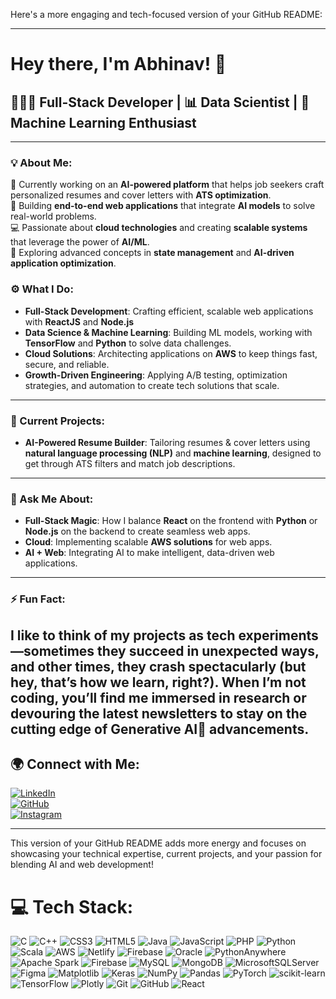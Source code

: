 Here's a more engaging and tech-focused version of your GitHub README:

---

# Hey there, I'm Abhinav! 👋  
## 🧑🏻‍💻 Full-Stack Developer | 📊 Data Scientist | 🧠 Machine Learning Enthusiast  
---

### 💡 About Me:

🔭 Currently working on an **AI-powered platform** that helps job seekers craft personalized resumes and cover letters with **ATS optimization**.<br>
🚀 Building **end-to-end web applications** that integrate **AI models** to solve real-world problems.<br>
💻 Passionate about **cloud technologies** and creating **scalable systems** that leverage the power of **AI/ML**.<br>
🎯 Exploring advanced concepts in **state management** and **AI-driven application optimization**.<br>

### ⚙️ What I Do:

- **Full-Stack Development**: Crafting efficient, scalable web applications with **ReactJS** and **Node.js**  
- **Data Science & Machine Learning**: Building ML models, working with **TensorFlow** and **Python** to solve data challenges.  
- **Cloud Solutions**: Architecting applications on **AWS** to keep things fast, secure, and reliable.  
- **Growth-Driven Engineering**: Applying A/B testing, optimization strategies, and automation to create tech solutions that scale.

---

### 🚀 Current Projects:

- **AI-Powered Resume Builder**: Tailoring resumes & cover letters using **natural language processing (NLP)** and **machine learning**, designed to get through ATS filters and match job descriptions.  

---

### 💬 Ask Me About:

- **Full-Stack Magic**: How I balance **React** on the frontend with **Python** or **Node.js** on the backend to create seamless web apps.  
- **Cloud**: Implementing scalable **AWS solutions** for web apps.  
- **AI + Web**: Integrating AI to make intelligent, data-driven web applications.  

---

### ⚡ Fun Fact:

I like to think of my projects as tech experiments—sometimes they succeed in unexpected ways, and other times, they crash spectacularly (but hey, that’s how we learn, right?). When I’m not coding, you’ll find me immersed in research or devouring the latest newsletters to stay on the cutting edge of Generative AI🤖 advancements.
---

## 🌍 Connect with Me:

[![LinkedIn](https://img.shields.io/badge/LinkedIn-%230077B5.svg?logo=linkedin&logoColor=white)](https://linkedin.com/in/abhinavmahadik)  
[![GitHub](https://img.shields.io/badge/GitHub-000000?logo=github&logoColor=white)](https://github.com/abhinavmahadik2000)  
[![Instagram](https://img.shields.io/badge/Instagram-%23E4405F.svg?logo=Instagram&logoColor=white)](https://instagram.com/abhiinav.m)

---

This version of your GitHub README adds more energy and focuses on showcasing your technical expertise, current projects, and your passion for blending AI and web development!

# 💻 Tech Stack:
![C](https://img.shields.io/badge/c-%2300599C.svg?style=flat&logo=c&logoColor=white) ![C++](https://img.shields.io/badge/c++-%2300599C.svg?style=flat&logo=c%2B%2B&logoColor=white) ![CSS3](https://img.shields.io/badge/css3-%231572B6.svg?style=flat&logo=css3&logoColor=white) ![HTML5](https://img.shields.io/badge/html5-%23E34F26.svg?style=flat&logo=html5&logoColor=white) ![Java](https://img.shields.io/badge/java-%23ED8B00.svg?style=flat&logo=openjdk&logoColor=white) ![JavaScript](https://img.shields.io/badge/javascript-%23323330.svg?style=flat&logo=javascript&logoColor=%23F7DF1E) ![PHP](https://img.shields.io/badge/php-%23777BB4.svg?style=flat&logo=php&logoColor=white) ![Python](https://img.shields.io/badge/python-3670A0?style=flat&logo=python&logoColor=ffdd54) ![Scala](https://img.shields.io/badge/scala-%23DC322F.svg?style=flat&logo=scala&logoColor=white) ![AWS](https://img.shields.io/badge/AWS-%23FF9900.svg?style=flat&logo=amazon-aws&logoColor=white) ![Netlify](https://img.shields.io/badge/netlify-%23000000.svg?style=flat&logo=netlify&logoColor=#00C7B7) ![Firebase](https://img.shields.io/badge/firebase-%23039BE5.svg?style=flat&logo=firebase) ![Oracle](https://img.shields.io/badge/Oracle-F80000?style=flat&logo=oracle&logoColor=white) ![PythonAnywhere](https://img.shields.io/badge/pythonanywhere-%232F9FD7.svg?style=flat&logo=pythonanywhere&logoColor=151515) ![Apache Spark](https://img.shields.io/badge/Apache%20Spark-FDEE21?style=flat&logo=apachespark&logoColor=black) ![Firebase](https://img.shields.io/badge/firebase-a08021?style=flat&logo=firebase&logoColor=ffcd34) ![MySQL](https://img.shields.io/badge/mysql-4479A1.svg?style=flat&logo=mysql&logoColor=white) ![MongoDB](https://img.shields.io/badge/MongoDB-%234ea94b.svg?style=flat&logo=mongodb&logoColor=white) ![MicrosoftSQLServer](https://img.shields.io/badge/Microsoft%20SQL%20Server-CC2927?style=flat&logo=microsoft%20sql%20server&logoColor=white) ![Figma](https://img.shields.io/badge/figma-%23F24E1E.svg?style=flat&logo=figma&logoColor=white) ![Matplotlib](https://img.shields.io/badge/Matplotlib-%23ffffff.svg?style=flat&logo=Matplotlib&logoColor=black) ![Keras](https://img.shields.io/badge/Keras-%23D00000.svg?style=flat&logo=Keras&logoColor=white) ![NumPy](https://img.shields.io/badge/numpy-%23013243.svg?style=flat&logo=numpy&logoColor=white) ![Pandas](https://img.shields.io/badge/pandas-%23150458.svg?style=flat&logo=pandas&logoColor=white) ![PyTorch](https://img.shields.io/badge/PyTorch-%23EE4C2C.svg?style=flat&logo=PyTorch&logoColor=white) ![scikit-learn](https://img.shields.io/badge/scikit--learn-%23F7931E.svg?style=flat&logo=scikit-learn&logoColor=white) ![TensorFlow](https://img.shields.io/badge/TensorFlow-%23FF6F00.svg?style=flat&logo=TensorFlow&logoColor=white) ![Plotly](https://img.shields.io/badge/Plotly-%233F4F75.svg?style=flat&logo=plotly&logoColor=white) ![Git](https://img.shields.io/badge/git-%23F05033.svg?style=flat&logo=git&logoColor=white) ![GitHub](https://img.shields.io/badge/github-%23121011.svg?style=flat&logo=github&logoColor=white) ![React](https://img.shields.io/badge/react-%2320232a.svg?style=flat&logo=react&logoColor=%2361DAFB)

<!-- Proudly created with GPRM ( https://gprm.itsvg.in ) -->
